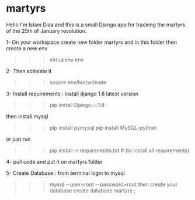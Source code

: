 # martyrs
Hello I'm Islam Diaa
and this is a small Django app for tracking the martyrs of the 25th of January revolution.

1-
On your workspace create new folder martyrs 
and in this folder then create a new env
>>> virtualenv env

2-
Then activiate it
>>> source env/bin/activate


3- Install requirements :
install django 1.8 latest version
>>> pip install Django==1.8

then install mysql 
>>> pip install pymysql
>>> pip install MySQL-python

or 
just run
>>> pip install -r requirements.txt    # (to install all requirements)

4- pull code and put it on martyrs folder

5- Create Database :
from terminal login to mysql
>>> mysql --user=root --password=root
then create your database 
>>> create database martyrs ;


